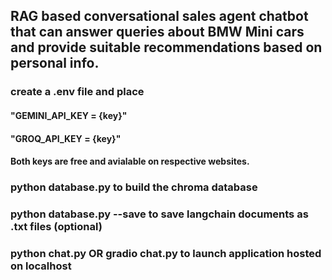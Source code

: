 ## RAG based conversational sales agent chatbot that can answer queries about BMW Mini cars and provide suitable recommendations based on personal info. ###
### create a .env file and place ####
#### "GEMINI_API_KEY = {key}" ####
#### "GROQ_API_KEY = {key}" ####
#### Both keys are free and avialable on respective websites. ####
### python database.py to build the chroma database ###
### python database.py --save to save langchain documents as .txt files (optional) ###
### python chat.py OR gradio chat.py to launch application hosted on localhost ###
